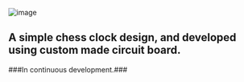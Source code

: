 ![image](https://github.com/user-attachments/assets/daded3d8-2d30-451d-86e2-cf97c80e80fa)

## A simple chess clock design, and developed using custom made circuit board. ##

###In continuous development.###
